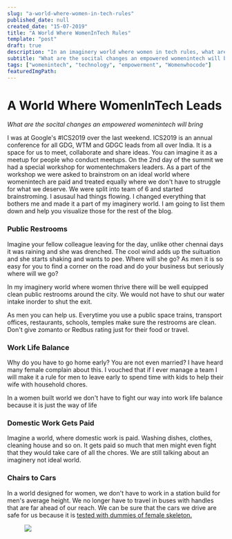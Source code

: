 ```yaml
---
slug: "a-world-where-women-in-tech-rules"
published_date: null
created_date: "15-07-2019"
title: "A World Where WomenInTech Rules"
template: "post"
draft: true
description: "In an imaginery world where women in tech rules, what are the societal changes we will see."
subtitle: "What are the socital changes an empowered womenintech will bring"
tags: ["womenintech", "technology", "empowerment", "Womenwhocode"]
featuredImgPath: 
---
```


# A World Where WomenInTech Leads
_What are the socital changes an empowered womenintech will bring_

I was at Google's #ICS2019 over the last weekend. ICS2019 is an annual conference for all GDG, WTM and GDGC leads from all over India. It is a space for us to meet, collaborate and share ideas. You can imagine it as a meetup for people who conduct meetups. On the 2nd day of the summit we had a special workshop for womentechmakers leaders. As a part of the workshop we were asked to brainstrom on an ideal world where womenintech are paid and treated equally where we don't have to struggle for what we deserve. We were split into team of 6 and started brainstroming. I asusaul had things flowing. I changed everything that bothers me and made it a part of my imaginery world. I am going to list them down and help you visualize those for the rest of the blog.

### Public Restrooms

Imagine your fellow colleague leaving for the day, unlike other chennai days it was raining and she was drenched. The cool wind adds up the suituation and she starts shaking and wants to pee. Where will she go? As men it is so easy for you to find a corner on the road and do your business but seriously where will we go? 

In my imaginery world where women thrive there will be well equipped clean public restrooms around the city. We would not have to shut our water intake inorder to shut the exit.

 As men you can help us. Everytime you use a public space trains, transport offices, restaurants, schools, temples make sure the restrooms are clean. Don't give zomanto or Redbus rating just for their food or travel. 


### Work Life Balance

Why do you have to go home early? You are not even married? I have heard many female complain about this. I vouched that if I ever manage a team I will make it a rule for men to leave early to spend time with kids to help their wife with household chores. 

In a women built world we don't have to fight our way into work life balance because it is just the way of life

### Domestic Work Gets Paid

Imagine a world, where domestic work is paid. Washing dishes, clothes, cleaning house and so on. It gets paid so much that men might even fight that they would take care of all the chores. We are still talking about an imaginery not ideal world.

### Chairs to Cars

In a world designed for women, we don't have to work in a station build for men's average height. We no longer have to travel in buses with handles that are far ahead of our reach. We can be sure that the cars we drive are safe for us because it is [tested with dummies of female skeleton.](https://www.theguardian.com/lifeandstyle/2019/feb/23/truth-world-built-for-men-car-crashes)




<figure>

![](/media/demystifying-rasa-nlu-1-training-featured.png)

</figure>


